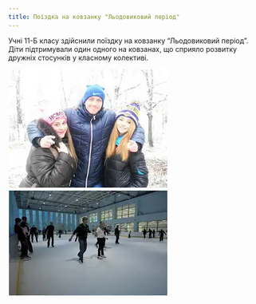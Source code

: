 ```yaml
---
title: Поїздка на ковзанку "Льодовиковий період"
---
```


Учні 11-Б класу здійснили поїздку на ковзанку “Льодовиковий період”. Діти підтримували один одного на ковзанах, що сприяло розвитку дружніх стосунків у класному колективі.

![](1.webp)
![](2.webp)
